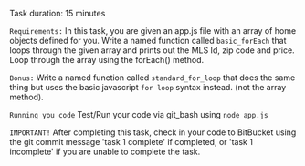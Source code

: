 
Task duration:  15 minutes

`Requirements:`
In this task, you are given an app.js file with an array of home objects defined for you. Write a named function called `basic_forEach` that loops through the given array and prints out the MLS Id, zip code and price. Loop through the array using the forEach() method. 

`Bonus:` 
Write a named function called `standard_for_loop` that does the same thing but uses the basic javascript `for loop` syntax instead. (not the array method).


`Running you code`
Test/Run your code via git_bash using `node app.js`

`IMPORTANT!`
After completing this task, check in your code to BitBucket using the git commit message 'task 1 complete' if completed, or 'task 1 incomplete' if you are unable to complete the task.


